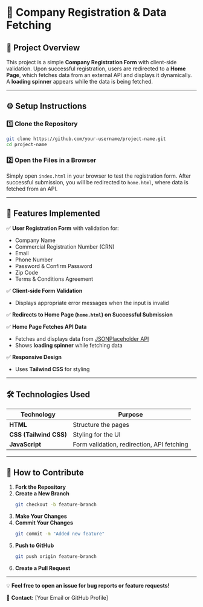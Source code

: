 # 📌 Company Registration & Data Fetching

## 📖 Project Overview  
This project is a simple **Company Registration Form** with client-side validation. Upon successful registration, users are redirected to a **Home Page**, which fetches data from an external API and displays it dynamically. A **loading spinner** appears while the data is being fetched.

---

## ⚙️ Setup Instructions  

### 1️⃣ Clone the Repository  
```bash
git clone https://github.com/your-username/project-name.git
cd project-name
```

### 2️⃣ Open the Files in a Browser  
Simply open `index.html` in your browser to test the registration form. After successful submission, you will be redirected to `home.html`, where data is fetched from an API.

---

## 🚀 Features Implemented  

✅ **User Registration Form** with validation for:  
- Company Name  
- Commercial Registration Number (CRN)  
- Email  
- Phone Number  
- Password & Confirm Password  
- Zip Code  
- Terms & Conditions Agreement  

✅ **Client-side Form Validation**  
- Displays appropriate error messages when the input is invalid  

✅ **Redirects to Home Page (`home.html`) on Successful Submission**  

✅ **Home Page Fetches API Data**  
- Fetches and displays data from [JSONPlaceholder API](https://jsonplaceholder.typicode.com/posts)  
- Shows **loading spinner** while fetching data  

✅ **Responsive Design**  
- Uses **Tailwind CSS** for styling  

---

## 🛠️ Technologies Used  

| Technology | Purpose |
|------------|---------|
| **HTML** | Structure the pages |
| **CSS (Tailwind CSS)** | Styling for the UI |
| **JavaScript** | Form validation, redirection, API fetching |

---

## 🤝 How to Contribute  

1. **Fork the Repository**  
2. **Create a New Branch**  
   ```bash
   git checkout -b feature-branch
   ```
3. **Make Your Changes**  
4. **Commit Your Changes**  
   ```bash
   git commit -m "Added new feature"
   ```
5. **Push to GitHub**  
   ```bash
   git push origin feature-branch
   ```
6. **Create a Pull Request**  

---

💡 **Feel free to open an issue for bug reports or feature requests!**  

📧 **Contact:** [Your Email or GitHub Profile]

